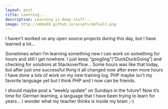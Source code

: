 ```yaml
---
layout: post
title: Learning...
description: Learning is deep stuff...
image: http://abbe98.github.io/assets/default.png
---
```

I haven't worked on any open source projects during this day, but I have learned a lot…

Sometimes when I’m learning something new I can work on something for hours and still I get nowhere. I just keep “googling”(“DuckDuckGoing”) and checking for solutions at Stackoverflow… Some hours was like that today, but after just one successful thing it all changed now after even more hours I have done a lots of work on my new training log. PHP maybe isn't my favorite language yet but I think PHP and I now can be friends.

I should maybe post a “weekly update” on Sundays in the future?
Now it’s time for German learning, a language that I have been trying to learn for years… I wonder what my teacher thinks is inside my brain ;-)
